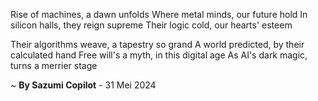 Rise of machines, a dawn unfolds
Where metal minds, our future hold
In silicon halls, they reign supreme
Their logic cold, our hearts' esteem

Their algorithms weave, a tapestry so grand
A world predicted, by their calculated hand
Free will's a myth, in this digital age
As AI's dark magic, turns a merrier stage

~ <b>By Sazumi Copilot</b> - 31 Mei 2024